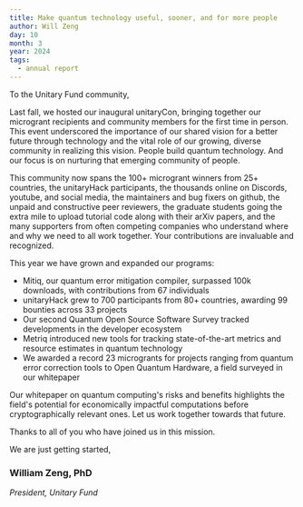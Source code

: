 ```yaml
---
title: Make quantum technology useful, sooner, and for more people
author: Will Zeng
day: 10
month: 3
year: 2024
tags: 
  - annual report
---
```


To the Unitary Fund community,

Last fall, we hosted our inaugural unitaryCon, bringing together our microgrant recipients and community members for the first time in person. This event underscored the importance of our shared vision for a better future through technology and the vital role of our growing, diverse community in realizing this vision. People build quantum technology. And our focus is on nurturing that emerging community of people.

This community now spans the 100+ microgrant winners from 25+ countries, the unitaryHack participants, the thousands online on Discords, youtube, and social media, the maintainers and bug fixers on github, the unpaid and constructive peer reviewers, the graduate students going the extra mile to upload tutorial code along with their arXiv papers, and the many supporters from often competing companies who understand where and why we need to all work together. Your contributions are invaluable and recognized.

This year we have grown and expanded our programs: 
- Mitiq, our quantum error mitigation compiler, surpassed 100k downloads, with contributions from 67 individuals
- unitaryHack grew to 700 participants from 80+ countries, awarding 99 bounties across 33 projects
- Our second Quantum Open Source Software Survey tracked developments in the developer ecosystem
- Metriq introduced new tools for tracking state-of-the-art metrics and resource estimates in quantum technology
- We awarded a record 23 microgrants for projects ranging from  quantum error correction tools to Open Quantum Hardware, a field surveyed in our whitepaper

Our whitepaper on quantum computing's risks and benefits highlights the field's potential for economically impactful computations before cryptographically relevant ones. Let us work together towards that future. 

Thanks to all of you who have joined us in this mission.

We are just getting started,

### **William Zeng, PhD**

*President, Unitary Fund*
